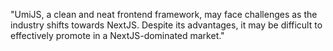 "UmiJS, a clean and neat frontend framework, may face challenges as the industry shifts towards NextJS. Despite its advantages, it may be difficult to effectively promote in a NextJS-dominated market."
